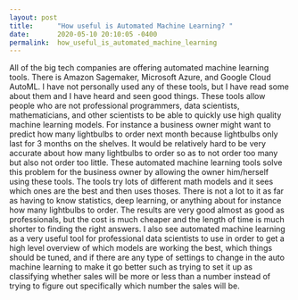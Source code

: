 ```yaml
---
layout: post
title:      "How useful is Automated Machine Learning? "
date:       2020-05-10 20:10:05 -0400
permalink:  how_useful_is_automated_machine_learning
---
```



All of the big tech companies are offering automated machine learning tools. There is Amazon Sagemaker, Microsoft Azure, and Google Cloud AutoML. I have not personally used any of these tools, but I have read some about them and I have heard and seen good things. These tools allow people who are not professional programmers, data scientists, mathematicians, and other scientists to be able to quickly use high quality machine learning models. For instance a business owner might want to predict how many lightbulbs to order next month because lightbulbs only last for 3 months on the shelves. It would be relatively hard to be very accurate about how many lightbulbs to order so as to not order too many but also not order too little. These automated machine learning tools solve this problem for the business owner by allowing the owner him/herself using these tools. The tools try lots of different math models and it sees which ones are the best and then uses thoses. There is not a lot to it as far as having to know statistics, deep learning, or anything about for instance how many lightbulbs to order. The results are very good almost as good as professionals, but the cost is much cheaper and the length of time is much shorter to finding the right answers. I also see automated machine learning as a very useful tool for professional data scientists to use in order to get a high level overview of which models are working the best, which things should be tuned, and if there are any type of settings to change in the auto machine learning to make it go better such as trying to set it up as classifying whether sales will be more or less than a number instead of trying to figure out specifically which number the sales will be. 
